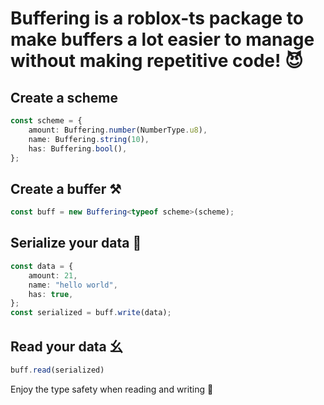 
# Buffering is a roblox-ts package to make buffers a lot easier to manage without making repetitive code! 😈


## Create a scheme

```ts
const scheme = {
	amount: Buffering.number(NumberType.u8),
	name: Buffering.string(10),
	has: Buffering.bool(),
};
```
## Create a buffer ⚒
```ts
const buff = new Buffering<typeof scheme>(scheme);
```

## Serialize your data 💭
```ts
const data = {
	amount: 21,
	name: "hello world",
	has: true,
};
const serialized = buff.write(data);
```

## Read your data ⼳
 ```ts
buff.read(serialized)
```

Enjoy the type safety when reading and writing 🧼
